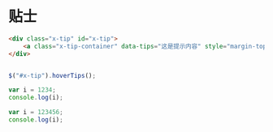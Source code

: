 # 贴士

````html
<div class="x-tip" id="x-tip">
    <a class="x-tip-container" data-tips="这是提示内容" style="margin-top:80px;">点击显示提示信息</a>
</div>

````

````js

$("#x-tip").hoverTips();

````

````js
var i = 1234;
console.log(i);

````

````js
var i = 123456;
console.log(i);
````